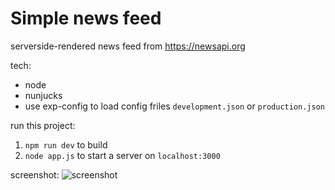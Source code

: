 # Simple news feed

serverside-rendered news feed from https://newsapi.org

tech:
* node
* nunjucks
* use exp-config to load config friles `development.json` or `production.json`

run this project:
1. `npm run dev` to build
2. `node app.js` to start a server on `localhost:3000`

screenshot:
![screenshot](https://i.imgur.com/EMMKqrP.png)

